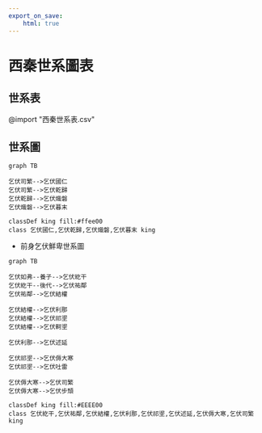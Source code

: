 ```yaml
---
export_on_save:
    html: true
---
```


# 西秦世系圖表

## 世系表

@import "西秦世系表.csv"

## 世系圖

```mermaid
graph TB

乞伏司繁-->乞伏國仁
乞伏司繁-->乞伏乾歸
乞伏乾歸-->乞伏熾磐
乞伏熾磐-->乞伏暮末

classDef king fill:#ffee00
class 乞伏國仁,乞伏乾歸,乞伏熾磐,乞伏暮末 king
```

- 前身乞伏鮮卑世系圖

```mermaid
graph TB

乞伏如弗--養子-->乞伏紇干
乞伏紇干--後代-->乞伏祐鄰
乞伏祐鄰-->乞伏結權

乞伏結權-->乞伏利那
乞伏結權-->乞伏祁埿
乞伏結權-->乞伏軻埿

乞伏利那-->乞伏述延

乞伏祁埿-->乞伏傉大寒
乞伏祁埿-->乞伏吐雷

乞伏傉大寒-->乞伏司繁
乞伏傉大寒-->乞伏步頹

classDef king fill:#EEEE00
class 乞伏紇干,乞伏祐鄰,乞伏結權,乞伏利那,乞伏祁埿,乞伏述延,乞伏傉大寒,乞伏司繁 king
```